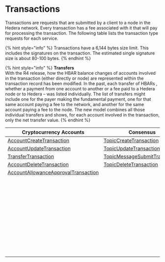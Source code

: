 # Transactions

Transactions are requests that are submitted by a client to a node in the Hedera network. Every transaction has a fee associated with it that will pay for processing the transaction. The following table lists the transaction type requests for each service.

{% hint style="info" %}
Transactions have a 6,144 bytes size limit. This includes the signatures on the transaction. The estimated single signature size is about 80-100 bytes.
{% endhint %}

{% hint style="info" %}
**Transfers**\
With the R4 release, how the HBAR balance changes of accounts involved in the transaction (either directly or node) are represented within the transaction record has been modified. In the past, each transfer of HBARs , whether a payment from one account to another or a fee paid to a Hedera node or to Hedera – was listed individually. The list of transfers might include one for the payer making the fundamental payment, one for that same account paying a fee to the network, and another for the same account paying a fee to the node. The new model combines all those individual transfers and shows, for each account involved in the transaction, only the net transfer value.
{% endhint %}

| Cryptocurrency Accounts                                                          | Consensus                                                                 | Tokens                                                                       | File Service                                                 | Smart Contracts                                                            |
| -------------------------------------------------------------------------------- | ------------------------------------------------------------------------- | ---------------------------------------------------------------------------- | ------------------------------------------------------------ | -------------------------------------------------------------------------- |
| [AccountCreateTransaction](../cryptocurrency/create-an-account.md)               | [TopicCreateTransaction](../consensus-service/create-a-topic.md)          | [TokenCreateTransaction](../tokens/define-a-token.md)                        | [FileCreateTransaction](../file-storage/create-a-file.md)    | [ContractCreateTransaction](../smart-contracts/create-a-smart-contract.md) |
| [AccountUpdateTransaction](../cryptocurrency/update-an-account.md)               | [TopicUpdateTransaction](../consensus-service/update-a-topic.md)          | [TokenUpdateTransaction](../tokens/update-a-token.md)                        | [FileAppendTransaction](../file-storage/append-to-a-file.md) | [ContractUpdateTransaction](../smart-contracts/update-a-smart-contract.md) |
| [TransferTransaction](../cryptocurrency/transfer-cryptocurrency.md)              | [TopicMessageSubmitTransaction](../consensus-service/submit-a-message.md) | [TokenDeleteTransaction](../tokens/delete-a-token.md)                        | [FileUpdateTransaction](../file-storage/update-a-file.md)    | [ContractDeleteTransaction](../smart-contracts/delete-a-smart-contract.md) |
| [AccountDeleteTransaction](../cryptocurrency/delete-an-account.md)               | [TopicDeleteTransaction](../consensus-service/delete-a-topic.md)          | [TokenAssociateTransaction](../tokens/associate-tokens-to-an-account.md)     | [FileDeleteTransaction](../file-storage/delete-a-file.md)    | [EthereumTransaction](../smart-contracts/ethereum-transaction.md)          |
| [AccountAllowanceApprovalTransaction](../cryptocurrency/approve-an-allowance.md) |                                                                           | [TokenDissociateTransaction](../tokens/dissociate-tokens-from-an-account.md) |                                                              |                                                                            |
|                                                                                  |                                                                           | [TokenMintTransaction](../tokens/mint-a-token.md)                            |                                                              |                                                                            |
|                                                                                  |                                                                           | [TokenBurnTransaction](../tokens/burn-a-token.md)                            |                                                              |                                                                            |
|                                                                                  |                                                                           | [TokenFreezeTransaction](../tokens/freeze-an-account.md)                     |                                                              |                                                                            |
|                                                                                  |                                                                           | [TokenFeeScheduleUpdateTransaction](../tokens/update-a-fee-schedule.md)      |                                                              |                                                                            |
|                                                                                  |                                                                           | [TokenUnfreezeTransaction](../tokens/unfreeze-an-account.md)                 |                                                              |                                                                            |
|                                                                                  |                                                                           | [TokenGrantKycTransaction](../tokens/enable-kyc-account-flag-1.md)           |                                                              |                                                                            |
|                                                                                  |                                                                           | [TokenRevokeKycTransaction](../tokens/disable-kyc-account-flag.md)           |                                                              |                                                                            |
|                                                                                  |                                                                           | [TokenPauseTransaction](../tokens/pause-a-token.md)                          |                                                              |                                                                            |
|                                                                                  |                                                                           | [TokenUnpauseTransaction](../tokens/unpause-a-token.md)                      |                                                              |                                                                            |
|                                                                                  |                                                                           | [TokenWipeTransaction](../tokens/wipe-a-token.md)                            |                                                              |                                                                            |
